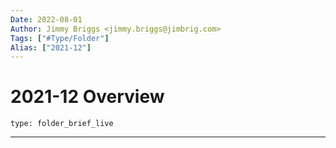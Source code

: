 ```yaml
---
Date: 2022-08-01
Author: Jimmy Briggs <jimmy.briggs@jimbrig.com>
Tags: ["#Type/Folder"]
Alias: ["2021-12"]
---
```


# 2021-12 Overview

 
```ccard
type: folder_brief_live
```
 

***
